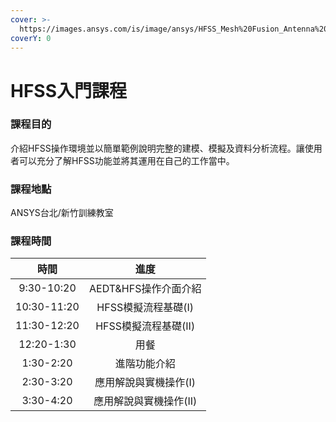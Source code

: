```yaml
---
cover: >-
  https://images.ansys.com/is/image/ansys/HFSS_Mesh%20Fusion_Antenna%202?wid=1568&op_usm=0.9,1.0,20,0&fit=constrain,0
coverY: 0
---
```


# HFSS入門課程

### 課程目的

介紹HFSS操作環境並以簡單範例說明完整的建模、模擬及資料分析流程。讓使用者可以充分了解HFSS功能並將其運用在自己的工作當中。

### 課程地點

ANSYS台北/新竹訓練教室

### 課程時間

|      時間     |        進度       |
| :---------: | :-------------: |
|  9:30-10:20 | AEDT\&HFS操作介面介紹 |
| 10:30-11:20 |  HFSS模擬流程基礎(I)  |
| 11:30-12:20 |  HFSS模擬流程基礎(II) |
|  12:20-1:30 |        用餐       |
|  1:30-2:20  |      進階功能介紹     |
|  2:30-3:20  |   應用解說與實機操作(I)  |
|  3:30-4:20  |  應用解說與實機操作(II)  |
